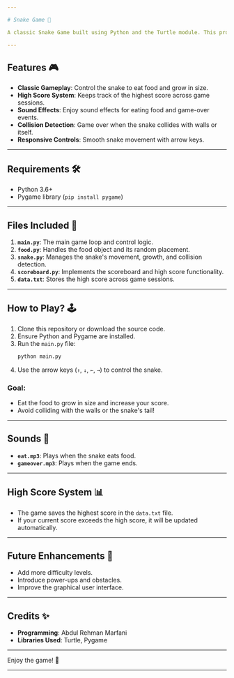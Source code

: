 ```yaml
---

# Snake Game 🐍

A classic Snake Game built using Python and the Turtle module. This project also includes sound effects using the Pygame library for an enhanced gaming experience.

---
```


## Features 🎮

- **Classic Gameplay**: Control the snake to eat food and grow in size.
- **High Score System**: Keeps track of the highest score across game sessions.
- **Sound Effects**: Enjoy sound effects for eating food and game-over events.
- **Collision Detection**: Game over when the snake collides with walls or itself.
- **Responsive Controls**: Smooth snake movement with arrow keys.

---

## Requirements 🛠️

- Python 3.6+
- Pygame library (`pip install pygame`)

---

## Files Included 📂

1. **`main.py`**: The main game loop and control logic.
2. **`food.py`**: Handles the food object and its random placement.
3. **`snake.py`**: Manages the snake's movement, growth, and collision detection.
4. **`scoreboard.py`**: Implements the scoreboard and high score functionality.
5. **`data.txt`**: Stores the high score across game sessions.

---

## How to Play? 🕹️

1. Clone this repository or download the source code.
2. Ensure Python and Pygame are installed.
3. Run the `main.py` file:
   ```bash
   python main.py
   ```
4. Use the arrow keys (`↑`, `↓`, `←`, `→`) to control the snake.

### Goal:
- Eat the food to grow in size and increase your score.
- Avoid colliding with the walls or the snake's tail!

---

## Sounds 🎵

- **`eat.mp3`**: Plays when the snake eats food.
- **`gameover.mp3`**: Plays when the game ends.

---

## High Score System 📊

- The game saves the highest score in the `data.txt` file.
- If your current score exceeds the high score, it will be updated automatically.

---

## Future Enhancements 🚀

- Add more difficulty levels.
- Introduce power-ups and obstacles.
- Improve the graphical user interface.

---

## Credits ✨

- **Programming**: Abdul Rehman Marfani
- **Libraries Used**: Turtle, Pygame

---

Enjoy the game! 🎉

---
